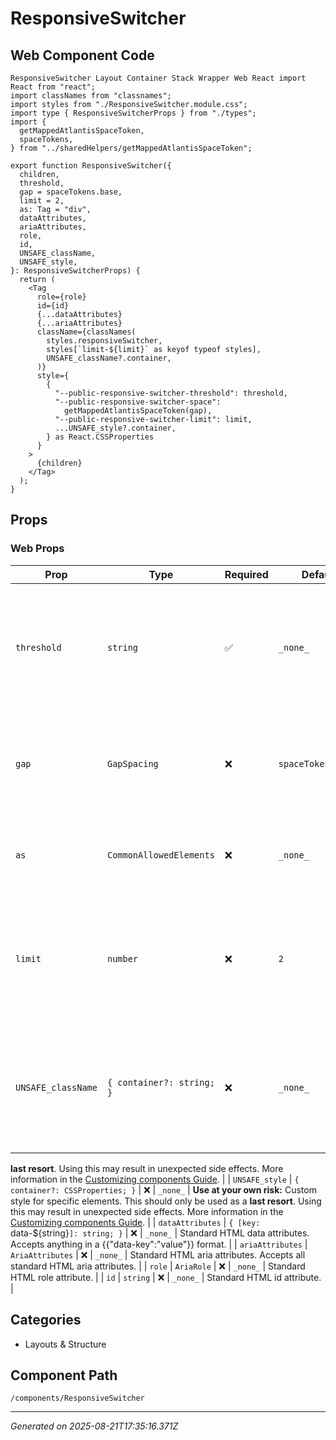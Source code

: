# ResponsiveSwitcher

## Web Component Code

```tsx
ResponsiveSwitcher Layout Container Stack Wrapper Web React import React from "react";
import classNames from "classnames";
import styles from "./ResponsiveSwitcher.module.css";
import type { ResponsiveSwitcherProps } from "./types";
import {
  getMappedAtlantisSpaceToken,
  spaceTokens,
} from "../sharedHelpers/getMappedAtlantisSpaceToken";

export function ResponsiveSwitcher({
  children,
  threshold,
  gap = spaceTokens.base,
  limit = 2,
  as: Tag = "div",
  dataAttributes,
  ariaAttributes,
  role,
  id,
  UNSAFE_className,
  UNSAFE_style,
}: ResponsiveSwitcherProps) {
  return (
    <Tag
      role={role}
      id={id}
      {...dataAttributes}
      {...ariaAttributes}
      className={classNames(
        styles.responsiveSwitcher,
        styles[`limit-${limit}` as keyof typeof styles],
        UNSAFE_className?.container,
      )}
      style={
        {
          "--public-responsive-switcher-threshold": threshold,
          "--public-responsive-switcher-space":
            getMappedAtlantisSpaceToken(gap),
          "--public-responsive-switcher-limit": limit,
          ...UNSAFE_style?.container,
        } as React.CSSProperties
      }
    >
      {children}
    </Tag>
  );
}

```

## Props

### Web Props

| Prop               | Type                      | Required | Default            | Description                                                                                                 |
| ------------------ | ------------------------- | -------- | ------------------ | ----------------------------------------------------------------------------------------------------------- |
| `threshold`        | `string`                  | ✅       | `_none_`           | The minimum width of the top-level children. If this can't be met, the children will break to row.          |
| `gap`              | `GapSpacing`              | ❌       | `spaceTokens.base` | The amount of space between the children. Semantic tokens are available.                                    |
| `as`               | `CommonAllowedElements`   | ❌       | `_none_`           | The HTML tag to render the container as. Defaults to `div`.                                                 |
| `limit`            | `number`                  | ❌       | `2`                | Useful for dynamic content. If the number of children is greater than this, the children will break to row. |
| `UNSAFE_className` | `{ container?: string; }` | ❌       | `_none_`           | **Use at your own risk:** Custom class names for specific elements. This should only be used as a           |

**last resort**. Using this may result in unexpected side effects. More
information in the
[Customizing components Guide](https://atlantis.getjobber.com/guides/customizing-components).
| | `UNSAFE_style` | `{ container?: CSSProperties; }` | ❌ | `_none_` | **Use at
your own risk:** Custom style for specific elements. This should only be used as
a **last resort**. Using this may result in unexpected side effects. More
information in the
[Customizing components Guide](https://atlantis.getjobber.com/guides/customizing-components).
| | `dataAttributes` | `{ [key: `data-${string}`]: string; }` | ❌ | `_none_` |
Standard HTML data attributes. Accepts anything in a {{"data-key":"value"}}
format. | | `ariaAttributes` | `AriaAttributes` | ❌ | `_none_` | Standard HTML
aria attributes. Accepts all standard HTML aria attributes. | | `role` |
`AriaRole` | ❌ | `_none_` | Standard HTML role attribute. | | `id` | `string` |
❌ | `_none_` | Standard HTML id attribute. |

## Categories

- Layouts & Structure

## Component Path

`/components/ResponsiveSwitcher`

---

_Generated on 2025-08-21T17:35:16.371Z_
